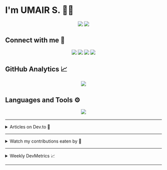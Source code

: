 # I'm UMAIR S. 🧑‍💻

<p align="center">
	<a href="https://github.com/umairshabbir-83"
		><img
			src="https://komarev.com/ghpvc/?style=for-the-badge&username=umairshabbir-83"
	/></a>
	<a href="https://github.com/umairshabbir-83"
		><img
			src="https://wakatime.com/badge/user/921dd2f5-b40c-4c20-a684-53d03b4afbc7.svg?style=for-the-badge"
	/></a>
</p>

## Connect with me 🔗

<p align="center">
	<a href="https://facebook.com/umairshabbir.83"
		><img
			src="https://img.shields.io/badge/-Facebook-1877F2?logo=Facebook&logoColor=FFF&style=for-the-badge"
	/></a>
	<a href="https://instagram.com/umairshabbir.83"
		><img
			src="https://img.shields.io/badge/-Instagram-E4405F?logo=Instagram&logoColor=FFF&style=for-the-badge"
	/></a>
	<a href="https://linkedin.com/in/umairshabbir-83"
		><img
			src="https://img.shields.io/badge/-LinkedIn-0A66C2?logo=LinkedIn&logoColor=FFF&style=for-the-badge"
	/></a>
	<a href="https://twitter.com/umairshabbir_83"
		><img
			src="https://img.shields.io/badge/-Twitter-1DA1F2?logo=Twitter&logoColor=FFF&style=for-the-badge"
	/></a>
</p>

## GitHub Analytics 📈

<p align="center">
	<a href="https://github.com/umairshabbir-83"
		><img
			src="https://github-readme-streak-stats.herokuapp.com/?theme=dark&user=umairshabbir-83"
	/></a>
</p>

## Languages and Tools ⚙

<p align="center">
	<a href="https://github.com/umairshabbir-83"
		><img
			src="https://github-readme-stats-eight-theta.vercel.app/api/top-langs/?layout=compact&theme=dark&username=umairshabbir-83"
	/></a>
</p>

---

<details>
	<summary>Articles on Dev.to 📄</summary>

- [15+ Free Websites and Tools That Seems Illegal to Know!](https://dev.to/umairshabbir_83/15-free-websites-and-tools-that-seems-illegal-to-know-3kpp)
- [k-nearest neighbors algorithm (k-NN)](https://dev.to/umairshabbir_83/k-nearest-neighbors-algorithm-k-nn-46ml)
- [2021: Year in Review](https://dev.to/umairshabbir_83/2021-year-in-review-435p)

</details>

---

<details>
	<summary>Watch my contributions eaten by 🐍</summary>
	<p align="center">
		<a href="https://github.com/umairshabbir-83"
			><img
				src="https://github.com/umairshabbir-83/umairshabbir-83/blob/GIF/github-contribution-grid-snake-dark.svg"
		/></a>
	</p>
</details>

---

<details>
	<summary>Weekly DevMetrics 📈</summary>
<!--START_SECTION:waka-->

```txt
From: 18 May 2024 - To: 25 May 2024

Total Time: 12 hrs 40 mins

TypeScript    7 hrs 43 mins   ⣿⣿⣿⣿⣿⣿⣿⣿⣿⣿⣿⣿⣿⣿⣿⣤⣀⣀⣀⣀⣀⣀⣀⣀⣀   61.00 %
JSON          2 hrs 40 mins   ⣿⣿⣿⣿⣿⣤⣀⣀⣀⣀⣀⣀⣀⣀⣀⣀⣀⣀⣀⣀⣀⣀⣀⣀⣀   21.16 %
JavaScript    1 hr 18 mins    ⣿⣿⣦⣀⣀⣀⣀⣀⣀⣀⣀⣀⣀⣀⣀⣀⣀⣀⣀⣀⣀⣀⣀⣀⣀   10.33 %
TSConfig      41 mins         ⣿⣤⣀⣀⣀⣀⣀⣀⣀⣀⣀⣀⣀⣀⣀⣀⣀⣀⣀⣀⣀⣀⣀⣀⣀   05.50 %
Git Config    7 mins          ⣄⣀⣀⣀⣀⣀⣀⣀⣀⣀⣀⣀⣀⣀⣀⣀⣀⣀⣀⣀⣀⣀⣀⣀⣀   00.93 %
```

<!--END_SECTION:waka-->
</details>

---
